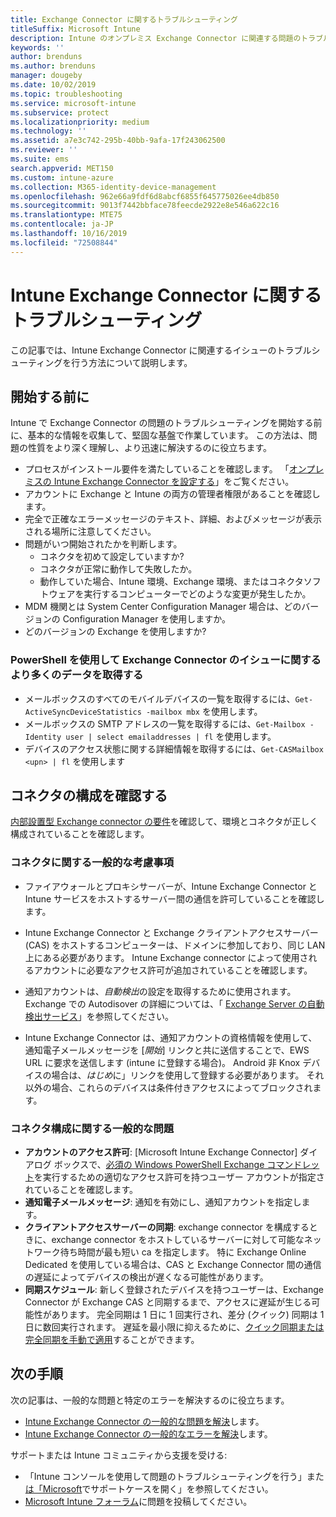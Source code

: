 ```yaml
---
title: Exchange Connector に関するトラブルシューティング
titleSuffix: Microsoft Intune
description: Intune のオンプレミス Exchange Connector に関連する問題のトラブルシューティングを行います。
keywords: ''
author: brenduns
ms.author: brenduns
manager: dougeby
ms.date: 10/02/2019
ms.topic: troubleshooting
ms.service: microsoft-intune
ms.subservice: protect
ms.localizationpriority: medium
ms.technology: ''
ms.assetid: a7e3c742-295b-40bb-9afa-17f243062500
ms.reviewer: ''
ms.suite: ems
search.appverid: MET150
ms.custom: intune-azure
ms.collection: M365-identity-device-management
ms.openlocfilehash: 962e66a9fdf6d8abcf6855f645775026ee4db850
ms.sourcegitcommit: 9013f7442bbface78feecde2922e8e546a622c16
ms.translationtype: MTE75
ms.contentlocale: ja-JP
ms.lasthandoff: 10/16/2019
ms.locfileid: "72508844"
---
```

# <a name="troubleshoot-the-intune-exchange-connector"></a>Intune Exchange Connector に関するトラブルシューティング

この記事では、Intune Exchange Connector に関連するイシューのトラブルシューティングを行う方法について説明します。

## <a name="before-you-start"></a>開始する前に

Intune で Exchange Connector の問題のトラブルシューティングを開始する前に、基本的な情報を収集して、堅固な基盤で作業しています。 この方法は、問題の性質をより深く理解し、より迅速に解決するのに役立ちます。

- プロセスがインストール要件を満たしていることを確認します。 「[オンプレミスの Intune Exchange Connector を設定する](exchange-connector-install.md)」をご覧ください。
- アカウントに Exchange と Intune の両方の管理者権限があることを確認します。
- 完全で正確なエラーメッセージのテキスト、詳細、およびメッセージが表示される場所に注意してください。
- 問題がいつ開始されたかを判断します。 
  - コネクタを初めて設定していますか? 
  - コネクタが正常に動作して失敗したか。
  - 動作していた場合、Intune 環境、Exchange 環境、またはコネクタソフトウェアを実行するコンピューターでどのような変更が発生したか。
- MDM 機関とは System Center Configuration Manager 場合は、どのバージョンの Configuration Manager を使用しますか。
- どのバージョンの Exchange を使用しますか?

### <a name="use-powershell-to-get-more-data-on-exchange-connector-issues"></a>PowerShell を使用して Exchange Connector のイシューに関するより多くのデータを取得する

- メールボックスのすべてのモバイルデバイスの一覧を取得するには、`Get-ActiveSyncDeviceStatistics -mailbox mbx` を使用します。
- メールボックスの SMTP アドレスの一覧を取得するには、`Get-Mailbox -Identity user | select emailaddresses | fl` を使用します。
- デバイスのアクセス状態に関する詳細情報を取得するには、`Get-CASMailbox <upn> | fl` を使用します

## <a name="review-the-connector-configuration"></a>コネクタの構成を確認する

[内部設置型 Exchange connector の要件](exchange-connector-install.md#intune-exchange-connector-requirements)を確認して、環境とコネクタが正しく構成されていることを確認します。 

### <a name="general-considerations-for-the-connector"></a>コネクタに関する一般的な考慮事項

- ファイアウォールとプロキシサーバーが、Intune Exchange Connector と Intune サービスをホストするサーバー間の通信を許可していることを確認します。

- Intune Exchange Connector と Exchange クライアントアクセスサーバー (CAS) をホストするコンピューターは、ドメインに参加しており、同じ LAN 上にある必要があります。 Intune Exchange connector によって使用されるアカウントに必要なアクセス許可が追加されていることを確認します。

- 通知アカウントは、*自動検出*の設定を取得するために使用されます。 Exchange での Autodisover の詳細については、「 [Exchange Server の自動検出サービス](https://docs.microsoft.com/exchange/architecture/client-access/autodiscover?view=exchserver-2016)」を参照してください。

- Intune Exchange Connector は、通知アカウントの資格情報を使用して、通知電子メールメッセージを [*開始*] リンクと共に送信することで、EWS URL に要求を送信します (intune に登録する場合)。 Android 非 Knox デバイスの場合は、*はじめ*に」リンクを使用して登録する必要があります。 それ以外の場合、これらのデバイスは条件付きアクセスによってブロックされます。

### <a name="common-issues-for-connector-configurations"></a>コネクタ構成に関する一般的な問題

- **アカウントのアクセス許可**: [Microsoft Intune Exchange Connector] ダイアログ ボックスで、[必須の Windows PowerShell Exchange コマンドレット](exchange-connector-install.md#exchange-cmdlet-requirements)を実行するための適切なアクセス許可を持つユーザー アカウントが指定されていることを確認します。
- **通知電子メールメッセージ**: 通知を有効にし、通知アカウントを指定します。
- **クライアントアクセスサーバーの同期**: exchange connector を構成するときに、exchange connector をホストしているサーバーに対して可能なネットワーク待ち時間が最も短い ca を指定します。 特に Exchange Online Dedicated を使用している場合は、CAS と Exchange Connector 間の通信の遅延によってデバイスの検出が遅くなる可能性があります。
- **同期スケジュール**: 新しく登録されたデバイスを持つユーザーは、Exchange Connector が Exchange CAS と同期するまで、アクセスに遅延が生じる可能性があります。 完全同期は 1 日に 1 回実行され、差分 (クイック) 同期は 1 日に数回実行されます。 遅延を最小限に抑えるために、[クイック同期または完全同期を手動で適用](exchange-connector-install.md#manually-force-a-quick-sync-or-full-sync)することができます。

## <a name="next-steps"></a>次の手順
次の記事は、一般的な問題と特定のエラーを解決するのに役立ちます。

- [Intune Exchange Connector の一般的な問題を解決](troubleshoot-exchange-connector-common-problems.md)します。
- [Intune Exchange Connector の一般的なエラーを解決](troubleshoot-exchange-connector-common-errors.md)します。

サポートまたは Intune コミュニティから支援を受ける:

- 「Intune コンソールを使用して問題のトラブルシューティングを行う」また[は「Microsoft](../fundamentals/get-support.md)でサポートケースを開く」を参照してください。 
- [Microsoft Intune フォーラム](https://social.technet.microsoft.com/Forums/en-US/home?forum=microsoftintuneprod)に問題を投稿してください。  
